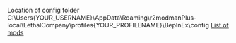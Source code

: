 Location of config folder
C:\Users\{YOUR_USERNAME}\AppData\Roaming\r2modmanPlus-local\LethalCompany\profiles\{YOUR_PROFILENAME}\BepInEx\config
[List of mods](https://docs.google.com/spreadsheets/d/16AGdHOkWIQ9D4Sn7cr2iU14Oz6G9a3nuvsZplkLlzzQ/edit#gid=0)
